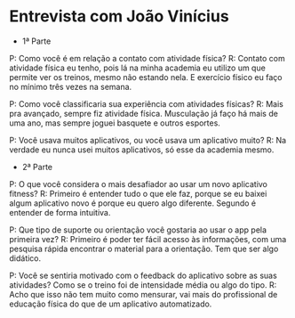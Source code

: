 # Entrevista com João Vinícius

- 1ª Parte

P: Como você é em relação a contato com atividade física?
R: Contato com atividade física eu tenho, pois lá na minha academia eu utilizo um que permite ver os treinos, mesmo não estando nela. E exercício físico eu faço no mínimo três vezes na semana.

P: Como você classificaria sua experiência com atividades físicas?
R: Mais pra avançado, sempre fiz atividade física. Musculação já faço há mais de uma ano, mas sempre joguei basquete e outros esportes.

P: Você usava muitos aplicativos, ou você usava um aplicativo muito?
R: Na verdade eu nunca usei muitos aplicativos, só esse da academia mesmo.


- 2ª Parte

P: O que você considera o mais desafiador ao usar um novo aplicativo fitness?
R: Primeiro é entender tudo o que ele faz, porque se eu baixei algum aplicativo novo é porque eu quero algo diferente. Segundo é entender de forma intuitiva.

P: Que tipo de suporte ou orientação você gostaria ao usar o app pela primeira vez?
R: Primeiro é poder ter fácil acesso às informações, com uma pesquisa rápida encontrar o material para a orientação. Tem que ser algo didático.

P: Você se sentiria motivado com o feedback do aplicativo sobre as suas atividades? Como se o treino foi de intensidade média ou algo do tipo.
R: Acho que isso não tem muito como mensurar, vai mais do profissional de educação física do que de um aplicativo automatizado.